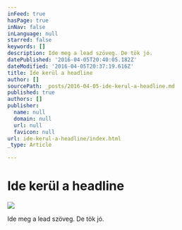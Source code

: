 ```yaml
---
inFeed: true
hasPage: true
inNav: false
inLanguage: null
starred: false
keywords: []
description: Ide meg a lead szöveg. De tök jó.
datePublished: '2016-04-05T20:40:05.182Z'
dateModified: '2016-04-05T20:37:19.616Z'
title: Ide kerül a headline
author: []
sourcePath: _posts/2016-04-05-ide-kerul-a-headline.md
published: true
authors: []
publisher:
  name: null
  domain: null
  url: null
  favicon: null
url: ide-kerul-a-headline/index.html
_type: Article

---
```

# Ide kerül a headline
![](https://the-grid-user-content.s3-us-west-2.amazonaws.com/125fb3ce-4170-4280-9901-4dfcff910b13.png)

Ide meg a lead szöveg. De tök jó.